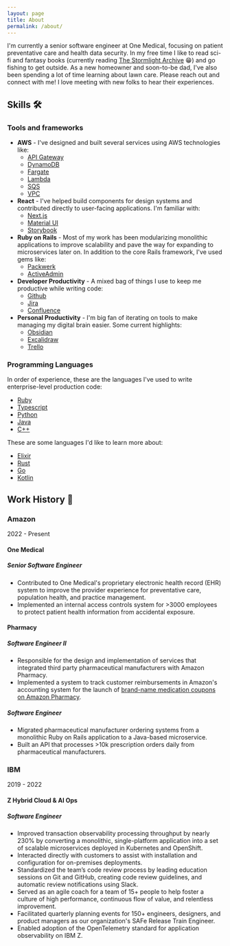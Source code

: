 ```yaml
---
layout: page
title: About
permalink: /about/
---
```


I'm currently a senior software engineer at One Medical, focusing on patient preventative care and health data security. In my free time I like to read sci-fi and fantasy books (currently reading [The Stormlight Archive](https://www.brandonsanderson.com/pages/the-stormlight-archive-series) 😁) and go fishing to get outside. As a new homeowner and soon-to-be dad, I've also been spending a lot of time learning about lawn care. Please reach out and connect with me! I love meeting with new folks to hear their experiences.

## Skills 🛠️

### Tools and frameworks

- **AWS** - I've designed and built several services using AWS technologies like:
  - [API Gateway](https://aws.amazon.com/api-gateway)
  - [DynamoDB](https://aws.amazon.com/pm/dynamodb)
  - [Fargate](https://aws.amazon.com/fargate)
  - [Lambda](https://aws.amazon.com/lambda)
  - [SQS](https://aws.amazon.com/sqs)
  - [VPC](https://aws.amazon.com/vpc)
- **React** - I've helped build components for design systems and contributed directly to user-facing applications. I'm familiar with:
  - [Next.js](https://nextjs.org)
  - [Material UI](https://mui.com/material-ui/)
  - [Storybook](https://storybook.js.org)
- **Ruby on Rails** - Most of my work has been modularizing monolithic applications to improve scalability and pave the way for expanding to microservices later on. In addition to the core Rails framework, I've used gems like:
  - [Packwerk](https://github.com/Shopify/packwerk)
  - [ActiveAdmin](https://activeadmin.info)
- **Developer Productivity** - A mixed bag of things I use to keep me productive while writing code:
  - [Github]()
  - [Jira]()
  - [Confluence]()
- **Personal Productivity** - I'm big fan of iterating on tools to make managing my digital brain easier. Some current highlights:
  - [Obsidian](https://obsidian.md)
  - [Excalidraw](https://excalidraw.com)
  - [Trello](https://trello.com)

### Programming Languages

In order of experience, these are the languages I've used to write enterprise-level production code:

- [Ruby](https://www.ruby-lang.org/en/)
- [Typescript](https://www.typescriptlang.org)
- [Python](https://www.python.org)
- [Java](https://docs.oracle.com/javase/8/docs/technotes/guides/language/index.html)
- [C++](https://cplusplus.com)

These are some languages I'd like to learn more about:

- [Elixir](https://elixir-lang.org)
- [Rust](https://www.rust-lang.org)
- [Go](https://go.dev)
- [Kotlin](https://kotlinlang.org)

## Work History 💼

### Amazon

2022 - Present

#### One Medical

##### Senior Software Engineer

- Contributed to One Medical's proprietary electronic health record (EHR) system to improve the provider experience for preventative care, population health, and practice management.
- Implemented an internal access controls system for >3000 employees to protect patient health information from accidental exposure.

#### Pharmacy

##### Software Engineer II

- Responsible for the design and implementation of services that integrated third party pharmaceutical manufacturers with Amazon Pharmacy.
- Implemented a system to track customer reimbursements in Amazon's accounting system for the launch of [brand-name medication coupons on Amazon Pharmacy](https://pharmacy.amazon.com/coupons).

##### Software Engineer

- Migrated pharmaceutical manufacturer ordering systems from a monolithic Ruby on Rails application to a Java-based microservice.
- Built an API that processes >10k prescription orders daily from pharmaceutical manufacturers.

### IBM

2019 - 2022

#### Z Hybrid Cloud & AI Ops

##### Software Engineer

- Improved transaction observability processing throughput by nearly 230% by converting a monolithic, single-platform application into a set of scalable microservices deployed in Kubernetes and OpenShift.
- Interacted directly with customers to assist with installation and configuration for on-premises deployments.
- Standardized the team’s code review process by leading education sessions on Git and GitHub, creating code review guidelines, and automatic review notifications using Slack.
- Served as an agile coach for a team of 15+ people to help foster a culture of high performance, continuous flow of value, and relentless improvement.
- Facilitated quarterly planning events for 150+ engineers, designers, and product managers as our organization's SAFe Release Train Engineer.
- Enabled adoption of the OpenTelemetry standard for application observability on IBM Z.
